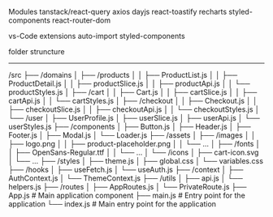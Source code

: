 Modules
   tanstack/react-query
   axios
   dayjs
   react-toastify
   recharts
   styled-components
   react-router-dom



   vs-Code extensions
      auto-import
      styled-components


folder struncture 
***************************************
/src
├── /domains
│   ├── /products
│   │   ├── ProductList.js
│   │   ├── ProductDetail.js
│   │   ├── productSlice.js
│   │   ├── productApi.js
│   │   └── productStyles.js
│   ├── /cart
│   │   ├── Cart.js
│   │   ├── cartSlice.js
│   │   ├── cartApi.js
│   │   └── cartStyles.js
│   ├── /checkout
│   │   ├── Checkout.js
│   │   ├── checkoutSlice.js
│   │   ├── checkoutApi.js
│   │   └── checkoutStyles.js
│   └── /user
│       ├── UserProfile.js
│       ├── userSlice.js
│       ├── userApi.js
│       └── userStyles.js
├── /components
│   ├── Button.js
│   ├── Header.js
│   ├── Footer.js
│   ├── Modal.js
│   └── Loader.js
├── /assets
│   ├── /images
│   │   ├── logo.png
│   │   ├── product-placeholder.png
│   │   └── ...
│   ├── /fonts
│   │   ├── OpenSans-Regular.ttf
│   │   └── ...
│   └── /icons
│       ├── cart-icon.svg
│       └── ...
├── /styles
│   ├── theme.js
│   ├── global.css
│   └── variables.css
├── /hooks
│   ├── useFetch.js
│   └── useAuth.js
├── /context
│   ├── AuthContext.js
│   └── ThemeContext.js
├── /utils
│   ├── api.js
│   └── helpers.js
├── /routes
│   ├── AppRoutes.js
│   └── PrivateRoute.js
├── App.js                       # Main application component
├── main.js                      # Entry point for the application
└── index.js                     # Main entry point for the application
